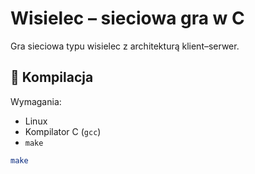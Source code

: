 # Wisielec – sieciowa gra w C

Gra sieciowa typu wisielec z architekturą klient–serwer.

## 🔧 Kompilacja

Wymagania:
- Linux
- Kompilator C (`gcc`)
- `make`

```bash
make
